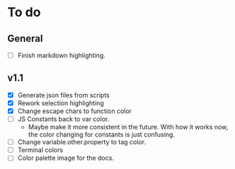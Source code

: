 # To do

## General

- [ ] Finish markdown highlighting.

## v1.1

- [x] Generate json files from scripts
- [x] Rework selection highlighting
- [x] Change escape chars to function color
- [ ] JS Constants back to var color.
    - Maybe make it more consistent in the future.
With how it works now, the color changing for constants
is just confusing.
- [ ] Change variable.other.property to tag color.
- [ ] Terminal colors
- [ ] Color palette image for the docs.
